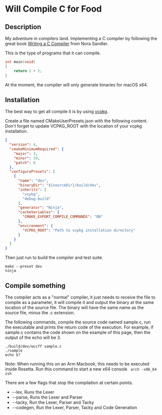 # Will Compile C for Food

## Description

My adventure in compilers land.
Implementing a C compiler by following the great book [Writing a C Compiler](https://norasandler.com/book/) from Nora
Sandler.

This is the type of programs that it can compile.

```c++
int main(void)
{
    return 1 + 2;
}
```

At the moment, the compiler will only generate binaries for macOS x64.

## Installation

The best way to get all compile it is by using [vcpkg](https://vcpkg.io/en/).

Create a file named CMakeUserPresets.json with the following content.
Don't forget to update VCPKG_ROOT with the location of your vcpkg installation.

```json
{
  "version": 4,
  "cmakeMinimumRequired": {
    "major": 3,
    "minor": 29,
    "patch": 0
  },
  "configurePresets": [
    {
      "name": "dev",
      "binaryDir": "${sourceDir}/build/dev",
      "inherits": [
        "vcpkg",
        "debug-build"
      ],
      "generator": "Ninja",
      "cacheVariables": {
        "CMAKE_EXPORT_COMPILE_COMMANDS": "ON"
      },
      "environment": {
        "VCPKG_ROOT": "Path to vcpkg installation directory"
      }
    }
  ]
}
```

Then just run to build the compiler and test suite.

```
make --preset dev
ninja
```

## Compile something

The compiler acts as a "normal" compiler, it just needs to receive the file to compile as
a parameter, it will compile it and output the binary at the same location of the source file.
The binary will have the same name as the source file, minus the .c extension.

The following commands, compile the source code named sample.c, run the executable and
prints the return code of the execution.
For example, if sample.c contains the code shown on the example of this page, then the
output of the echo will be 3.

```
./build/dev/wccff sample.c
./sample
echo $?
```

Note: When running this on an Arm Macbook, this needs to be executed inside Rosetta.
Run this command to start a new x64 console ` arch -x86_64 zsh`

There are a few flags that stop the compilation at certain points.

* --lex, Runs the Lexer
* --parse, Runs the Lexer and Parser
* --tacky, Run the Lexer, Parser and Tacky
* --codegen, Run the Lexer, Parser, Tacky and Code Generation